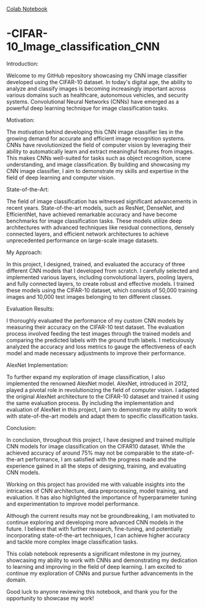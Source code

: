 
[Colab Notebook](https://colab.research.google.com/drive/1E3tj49i3yF3TFD_bNYKtBgLjZecaI13q#scrollTo=reji4wvdDKF2)
# -CIFAR-10_Image_classification_CNN

Introduction:

Welcome to my GitHub repository showcasing my CNN image classifier developed using the CIFAR-10 dataset. In today's digital age, the ability to analyze and classify images is becoming increasingly important across various domains such as healthcare, autonomous vehicles, and security systems. Convolutional Neural Networks (CNNs) have emerged as a powerful deep learning technique for image classification tasks.

Motivation:

The motivation behind developing this CNN image classifier lies in the growing demand for accurate and efficient image recognition systems. CNNs have revolutionized the field of computer vision by leveraging their ability to automatically learn and extract meaningful features from images. This makes CNNs well-suited for tasks such as object recognition, scene understanding, and image classification. By building and showcasing my CNN image classifier, I aim to demonstrate my skills and expertise in the field of deep learning and computer vision.

State-of-the-Art:

The field of image classification has witnessed significant advancements in recent years. State-of-the-art models, such as ResNet, DenseNet, and EfficientNet, have achieved remarkable accuracy and have become benchmarks for image classification tasks. These models utilize deep architectures with advanced techniques like residual connections, densely connected layers, and efficient network architectures to achieve unprecedented performance on large-scale image datasets.

My Approach:

In this project, I designed, trained, and evaluated the accuracy of three different CNN models that I developed from scratch. I carefully selected and implemented various layers, including convolutional layers, pooling layers, and fully connected layers, to create robust and effective models. I trained these models using the CIFAR-10 dataset, which consists of 50,000 training images and 10,000 test images belonging to ten different classes.

Evaluation Results:

I thoroughly evaluated the performance of my custom CNN models by measuring their accuracy on the CIFAR-10 test dataset. The evaluation process involved feeding the test images through the trained models and comparing the predicted labels with the ground truth labels. I meticulously analyzed the accuracy and loss metrics to gauge the effectiveness of each model and made necessary adjustments to improve their performance.

AlexNet Implementation:

To further expand my exploration of image classification, I also implemented the renowned AlexNet model. AlexNet, introduced in 2012, played a pivotal role in revolutionizing the field of computer vision. I adapted the original AlexNet architecture to the CIFAR-10 dataset and trained it using the same evaluation process. By including the implementation and evaluation of AlexNet in this project, I aim to demonstrate my ability to work with state-of-the-art models and adapt them to specific classification tasks.

Conclusion:

In conclusion, throughout this project, I have designed and trained multiple CNN models for image classification on the CIFAR10 dataset. While the achieved accuracy of around 75% may not be comparable to the state-of-the-art performance, I am satisfied with the progress made and the experience gained in all the steps of designing, training, and evaluating CNN models.

Working on this project has provided me with valuable insights into the intricacies of CNN architecture, data preprocessing, model training, and evaluation. It has also highlighted the importance of hyperparameter tuning and experimentation to improve model performance.

Although the current results may not be groundbreaking, I am motivated to continue exploring and developing more advanced CNN models in the future. I believe that with further research, fine-tuning, and potentially incorporating state-of-the-art techniques, I can achieve higher accuracy and tackle more complex image classification tasks.

This colab notebook represents a significant milestone in my journey, showcasing my ability to work with CNNs and demonstrating my dedication to learning and improving in the field of deep learning. I am excited to continue my exploration of CNNs and pursue further advancements in the domain.

Good luck to anyone reviewing this notebook, and thank you for the opportunity to showcase my work!
